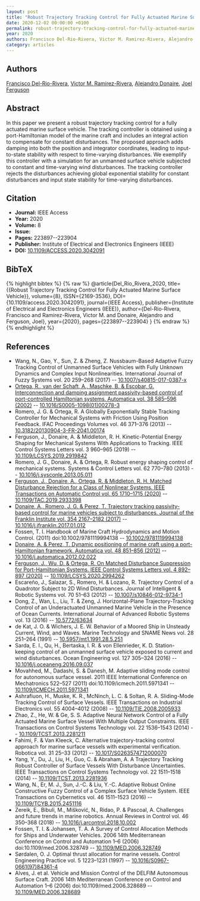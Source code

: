 ```yaml
---
layout: post
title: "Robust Trajectory Tracking Control for Fully Actuated Marine Surface Vehicle"
date: 2020-12-02 00:00:00 +0100
permalink: robust-trajectory-tracking-control-for-fully-actuated-marine-surface-vehicle
year: 2020
authors: Francisco Del-Rio-Rivera, Victor M. Ramirez-Rivera, Alejandro Donaire, Joel Ferguson
category: articles
---
```

 
## Authors
[Francisco Del-Rio-Rivera](authors/francisco-del-rio-rivera), [Victor M. Ramirez-Rivera](authors/victor-m-ramirez-rivera), [Alejandro Donaire](authors/alejandro-donaire), [Joel Ferguson](authors/joel-ferguson)
 
## Abstract
In this paper we present a robust trajectory tracking control for a fully actuated marine surface vehicle. The tracking controller is obtained using a port-Hamiltonian model of the marine craft and includes an integral action to compensate for constant disturbances. The proposed approach adds damping into both the position and integrator coordinates, leading to input-to-state stability with respect to time-varying disturbances. We exemplify this controller with a simulation for an unmanned surface vehicle subjected to constant and time-varying wind disturbances. The tracking controller rejects the disturbances achieving global exponential stability for constant disturbances and input state stability for time-varying disturbances.
 
## Citation
- **Journal:** IEEE Access
- **Year:** 2020
- **Volume:** 8
- **Issue:** 
- **Pages:** 223897--223904
- **Publisher:** Institute of Electrical and Electronics Engineers (IEEE)
- **DOI:** [10.1109/ACCESS.2020.3042091](https://doi.org/10.1109/ACCESS.2020.3042091)
 
## BibTeX
{% highlight bibtex %}
{% raw %}
@article{Del_Rio_Rivera_2020,
  title={{Robust Trajectory Tracking Control for Fully Actuated Marine Surface Vehicle}},
  volume={8},
  ISSN={2169-3536},
  DOI={10.1109/access.2020.3042091},
  journal={IEEE Access},
  publisher={Institute of Electrical and Electronics Engineers (IEEE)},
  author={Del-Rio-Rivera, Francisco and Ramirez-Rivera, Victor M. and Donaire, Alejandro and Ferguson, Joel},
  year={2020},
  pages={223897--223904}
}
{% endraw %}
{% endhighlight %}
 
## References
- Wang, N., Gao, Y., Sun, Z. & Zheng, Z. Nussbaum-Based Adaptive Fuzzy Tracking Control of Unmanned Surface Vehicles with Fully Unknown Dynamics and Complex Input Nonlinearities. International Journal of Fuzzy Systems vol. 20 259–268 (2017) -- [10.1007/s40815-017-0387-x](https://doi.org/10.1007/s40815-017-0387-x)
- [Ortega, R., van der Schaft, A., Maschke, B. & Escobar, G. Interconnection and damping assignment passivity-based control of port-controlled Hamiltonian systems. Automatica vol. 38 585–596 (2002)](interconnection-and-damping-assignment-passivity-based-control-of-port-controlled-hamiltonian-systems) -- [10.1016/S0005-1098(01)00278-3](https://doi.org/10.1016/S0005-1098(01)00278-3)
- Romero, J. G. & Ortega, R. A Globally Exponentially Stable Tracking Controller for Mechanical Systems with Friction Using Position Feedback. IFAC Proceedings Volumes vol. 46 371–376 (2013) -- [10.3182/20130904-3-FR-2041.00174](https://doi.org/10.3182/20130904-3-FR-2041.00174)
- Ferguson, J., Donaire, A. & Middleton, R. H. Kinetic-Potential Energy Shaping for Mechanical Systems With Applications to Tracking. IEEE Control Systems Letters vol. 3 960–965 (2019) -- [10.1109/LCSYS.2019.2919842](https://doi.org/10.1109/LCSYS.2019.2919842)
- Romero, J. G., Donaire, A. & Ortega, R. Robust energy shaping control of mechanical systems. Systems &amp; Control Letters vol. 62 770–780 (2013) -- [10.1016/j.sysconle.2013.05.011](https://doi.org/10.1016/j.sysconle.2013.05.011)
- [Ferguson, J., Donaire, A., Ortega, R. & Middleton, R. H. Matched Disturbance Rejection for a Class of Nonlinear Systems. IEEE Transactions on Automatic Control vol. 65 1710–1715 (2020)](matched-disturbance-rejection-for-a-class-of-nonlinear-systems) -- [10.1109/TAC.2019.2933398](https://doi.org/10.1109/TAC.2019.2933398)
- [Donaire, A., Romero, J. G. & Perez, T. Trajectory tracking passivity-based control for marine vehicles subject to disturbances. Journal of the Franklin Institute vol. 354 2167–2182 (2017)](trajectory-tracking-passivity-based-control-for-marine-vehicles-subject-to-disturbances) -- [10.1016/j.jfranklin.2017.01.012](https://doi.org/10.1016/j.jfranklin.2017.01.012)
- Fossen, T. I. Handbook of Marine Craft Hydrodynamics and Motion Control. (2011) doi:10.1002/9781119994138 -- [10.1002/9781119994138](https://doi.org/10.1002/9781119994138)
- [Donaire, A. & Perez, T. Dynamic positioning of marine craft using a port-Hamiltonian framework. Automatica vol. 48 851–856 (2012)](dynamic-positioning-of-marine-craft-using-a-port-hamiltonian-framework) -- [10.1016/j.automatica.2012.02.022](https://doi.org/10.1016/j.automatica.2012.02.022)
- [Ferguson, J., Wu, D. & Ortega, R. On Matched Disturbance Suppression for Port-Hamiltonian Systems. IEEE Control Systems Letters vol. 4 892–897 (2020)](on-matched-disturbance-suppression-for-port-hamiltonian-systems) -- [10.1109/LCSYS.2020.2994262](https://doi.org/10.1109/LCSYS.2020.2994262)
- Escareño, J., Salazar, S., Romero, H. & Lozano, R. Trajectory Control of a Quadrotor Subject to 2D Wind Disturbances. Journal of Intelligent &amp; Robotic Systems vol. 70 51–63 (2012) -- [10.1007/s10846-012-9734-1](https://doi.org/10.1007/s10846-012-9734-1)
- Dong, Z., Wan, L., Liu, T. & Zeng, J. Horizontal-Plane Trajectory-Tracking Control of an Underactuated Unmanned Marine Vehicle in the Presence of Ocean Currents. International Journal of Advanced Robotic Systems vol. 13 (2016) -- [10.5772/63634](https://doi.org/10.5772/63634)
- de Kat, J. O. & Wichers, J. E. W. Behavior of a Moored Ship in Unsteady Current, Wind, and Waves. Marine Technology and SNAME News vol. 28 251–264 (1991) -- [10.5957/mt1.1991.28.5.251](https://doi.org/10.5957/mt1.1991.28.5.251)
- Sarda, E. I., Qu, H., Bertaska, I. R. & von Ellenrieder, K. D. Station-keeping control of an unmanned surface vehicle exposed to current and wind disturbances. Ocean Engineering vol. 127 305–324 (2016) -- [10.1016/j.oceaneng.2016.09.037](https://doi.org/10.1016/j.oceaneng.2016.09.037)
- Movahhed, M., Dadashi, S. & Danesh, M. Adaptive sliding mode control for autonomous surface vessel. 2011 IEEE International Conference on Mechatronics 522–527 (2011) doi:10.1109/icmech.2011.5971341 -- [10.1109/ICMECH.2011.5971341](https://doi.org/10.1109/ICMECH.2011.5971341)
- Ashrafiuon, H., Muske, K. R., McNinch, L. C. & Soltan, R. A. Sliding-Mode Tracking Control of Surface Vessels. IEEE Transactions on Industrial Electronics vol. 55 4004–4012 (2008) -- [10.1109/TIE.2008.2005933](https://doi.org/10.1109/TIE.2008.2005933)
- Zhao, Z., He, W. & Ge, S. S. Adaptive Neural Network Control of a Fully Actuated Marine Surface Vessel With Multiple Output Constraints. IEEE Transactions on Control Systems Technology vol. 22 1536–1543 (2014) -- [10.1109/TCST.2013.2281211](https://doi.org/10.1109/TCST.2013.2281211)
- Fahimi, F. & Van Kleeck, C. Alternative trajectory-tracking control approach for marine surface vessels with experimental verification. Robotica vol. 31 25–33 (2012) -- [10.1017/S0263574712000070](https://doi.org/10.1017/S0263574712000070)
- Yang, Y., Du, J., Liu, H., Guo, C. & Abraham, A. A Trajectory Tracking Robust Controller of Surface Vessels With Disturbance Uncertainties. IEEE Transactions on Control Systems Technology vol. 22 1511–1518 (2014) -- [10.1109/TCST.2013.2281936](https://doi.org/10.1109/TCST.2013.2281936)
- Wang, N., Er, M. J., Sun, J.-C. & Liu, Y.-C. Adaptive Robust Online Constructive Fuzzy Control of a Complex Surface Vehicle System. IEEE Transactions on Cybernetics vol. 46 1511–1523 (2016) -- [10.1109/TCYB.2015.2451116](https://doi.org/10.1109/TCYB.2015.2451116)
- Zereik, E., Bibuli, M., Mišković, N., Ridao, P. & Pascoal, A. Challenges and future trends in marine robotics. Annual Reviews in Control vol. 46 350–368 (2018) -- [10.1016/j.arcontrol.2018.10.002](https://doi.org/10.1016/j.arcontrol.2018.10.002)
- Fossen, T. I. & Johansen, T. A. A Survey of Control Allocation Methods for Ships and Underwater Vehicles. 2006 14th Mediterranean Conference on Control and Automation 1–6 (2006) doi:10.1109/med.2006.328749 -- [10.1109/MED.2006.328749](https://doi.org/10.1109/MED.2006.328749)
- Sørdalen, O. J. Optimal thrust allocation for marine vessels. Control Engineering Practice vol. 5 1223–1231 (1997) -- [10.1016/S0967-0661(97)84361-4](https://doi.org/10.1016/S0967-0661(97)84361-4)
- Alves, J. et al. Vehicle and Mission Control of the DELFIM Autonomous Surface Craft. 2006 14th Mediterranean Conference on Control and Automation 1–6 (2006) doi:10.1109/med.2006.328689 -- [10.1109/MED.2006.328689](https://doi.org/10.1109/MED.2006.328689)

